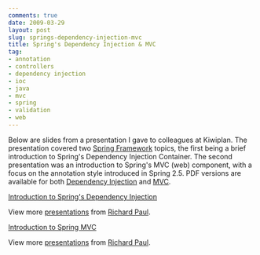 ```yaml
---
comments: true
date: 2009-03-29
layout: post
slug: springs-dependency-injection-mvc
title: Spring's Dependency Injection & MVC
tag:
- annotation
- controllers
- dependency injection
- ioc
- java
- mvc
- spring
- validation
- web
---
```


Below are slides from a presentation I gave to colleagues at Kiwiplan. The presentation covered two [Spring Framework](http://www.springsource.org/) topics, the first being a brief introduction to Spring's Dependency Injection Container.  The second presentation was an introduction to Spring's MVC (web) component, with a focus on the annotation style introduced in Spring 2.5.  PDF versions are available for both [Dependency Injection](http://www.rapaul.com/wp-content/uploads/2009/03/spring_dependency_injection.pdf) and [MVC](http://www.rapaul.com/wp-content/uploads/2009/03/spring_mvc.pdf).



[Introduction to Spring's Dependency Injection](http://www.slideshare.net/rapaul/introduction-to-springs-dependency-injection?type=presentation)

View more [presentations](http://www.slideshare.net/) from [Richard Paul](http://www.slideshare.net/rapaul).





[Introduction to Spring MVC](http://www.slideshare.net/rapaul/introduction-to-spring-mvc?type=presentation)

View more [presentations](http://www.slideshare.net/) from [Richard Paul](http://www.slideshare.net/rapaul).
